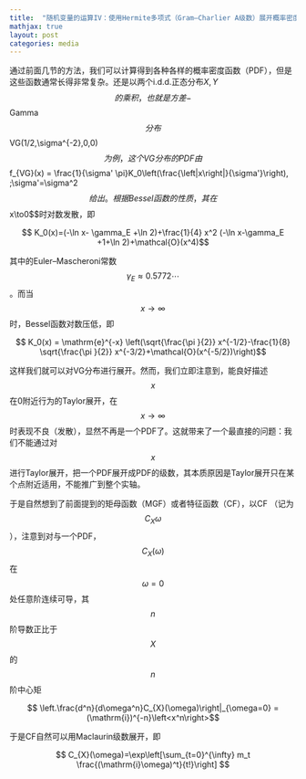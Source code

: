 ```yaml
---
title:  "随机变量的运算IV：使用Hermite多项式（Gram–Charlier A级数）展开概率密度分布"
mathjax: true
layout: post
categories: media
---
```


通过前面几节的方法，我们可以计算得到各种各样的概率密度函数（PDF），但是这些函数通常长得非常复杂。还是以两个i.d.d.正态分布$X, Y$$$的乘积，也就是方差-$$Gamma$$分布$$VG(1/2,\sigma^{-2},0,0)$$为例，这个VG分布的PDF由
$$ f_{VG}(x) = \frac{1}{\sigma' \pi}K_0\left(\frac{\left|x\right|}{\sigma'}\right), \;\sigma'=\sigma^2 $$
给出。根据Bessel函数的性质，其在$$x\to0$$时对数发散，即


$$ K_0(x)=(-\ln x- \gamma_E +\ln 2)+\frac{1}{4} x^2 (-\ln x-\gamma_E +1+\ln 2)+\mathcal{O}(x^4)$$

其中的Euler–Mascheroni常数$$ \gamma_E\approx 0.5772\cdots$$。而当$$x\to \infty$$时，Bessel函数对数压低，即

$$ K_0(x) = \mathrm{e}^{-x} \left(\sqrt{\frac{\pi }{2}} x^{-1/2}-\frac{1}{8} \sqrt{\frac{\pi }{2}} x^{-3/2}+\mathcal{O}(x^{-5/2})\right)$$

这样我们就可以对VG分布进行展开。然而，我们立即注意到，能良好描述$$x$$在0附近行为的Taylor展开，在$$x\to\infty $$时表现不良（发散），显然不再是一个PDF了。这就带来了一个最直接的问题：我们不能通过对$$x$$进行Taylor展开，把一个PDF展开成PDF的级数，其本质原因是Taylor展开只在某个点附近适用，不能推广到整个实轴。


于是自然想到了前面提到的矩母函数（MGF）或者特征函数（CF），以CF （记为$$C_X{\omega} $$），注意到对与一个PDF，$$C_X(\omega) $$在$$ \omega=0$$处任意阶连续可导，其$$n$$阶导数正比于$$X$$的$$n$$阶中心矩

$$ \left.\frac{d^n}{d\omega^n}C_{X}(\omega)\right|_{\omega=0} = (\mathrm{i})^{-n}\left<x^n\right>$$

于是CF自然可以用Maclaurin级数展开，即

$$ C_{X}(\omega)=\exp\left[\sum_{t=0}^{\infty} m_t \frac{(\mathrm{i}\omega)^t}{t!}\right] $$
